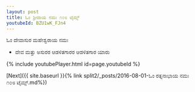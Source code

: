 ```yaml
---
layout: post
title: ಓಂ ಶ್ರೀದಾಯ ನಮಃ ೧೦೮ ಟೈಮ್ಸ್
youtubeId: BZU1wK_FJn4
---
```

 
 
 ಓಂ ದೇವಾಸುರ ಮಹೇಶ್ವರಾಯ ನಮಃ  
 
 -  ದೇವ ಮತ್ತು ಅಸುರರ ಆಡಳಿತಗಾರರ ಆಡಳಿತಗಾರ ಯಾರು 
 
  
 
  
 
 
 
 
 
 


{% include youtubePlayer.html id=page.youtubeId %}
 
[Next]({{ site.baseurl }}{% link  split2/_posts/2016-08-01-ಓಂ ರತ್ನನಾಭಾಯ ನಮಃ ೧೦೮ ಟೈಮ್ಸ್.md%})
 
